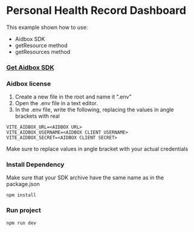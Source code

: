 # Personal Health Record Dashboard

This example shown how to use: 
* Aidbox SDK
* getResource method
* getResources method

### [Get Aidbox SDK](https://github.com/Aidbox/aidbox-sdk-js/blob/main/README.md)

### Aidbox license
1. Create a new file in the root and name it ".env"
2. Open the .env file in a text editor.
3. In the .env file, write the following, replacing the values in angle brackets with real

```dotenv
VITE_AIDBOX_URL=<AIDBOX URL>
VITE_AIDBOX_USERNAME=<AIDBOX CLIENT USERNAME>
VITE_AIDBOX_SECRET=<AIDBOX CLIENT SECRET>
```

Make sure to replace values in angle bracket with your actual credentials

### Install Dependency

Make sure that your SDK archive have the same name as in the package.json

    npm install


### Run project

    npm run dev
